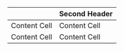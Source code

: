 |   | Second Header |
| ------------- | ------------- |
| Content Cell  | Content Cell  |
| Content Cell  | Content Cell  |
